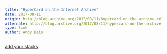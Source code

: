 ```yaml
---
title: "HyperCard on the Internet Archive"
date: 2017-08-11
origin: http://blog.archive.org/2017/08/11/hypercard-on-the-archive-celebrating-30-years-of-hypercard/
alternate: http://blog.archive.org/2017/08/11/hypercard-on-the-archive-celebrating-30-years-of-hypercard/
type: link
author: Andy Baio
---
```


[add your stacks](http://hypercardonline.tk/)